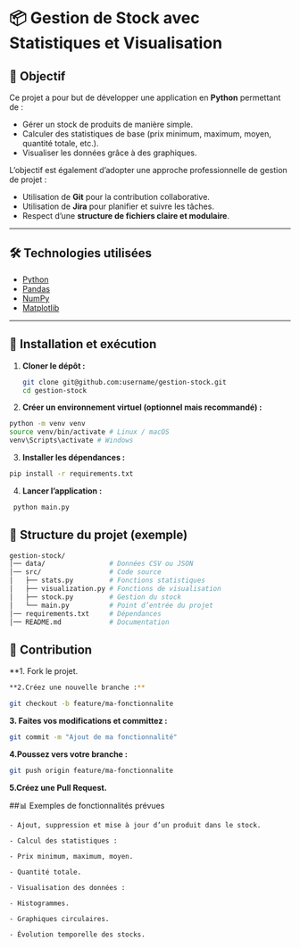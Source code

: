 # 📦 Gestion de Stock avec Statistiques et Visualisation

## 🎯 Objectif

Ce projet a pour but de développer une application en **Python** permettant de :

- Gérer un stock de produits de manière simple.
- Calculer des statistiques de base (prix minimum, maximum, moyen, quantité totale, etc.).
- Visualiser les données grâce à des graphiques.

L’objectif est également d’adopter une approche professionnelle de gestion de projet :

- Utilisation de **Git** pour la contribution collaborative.
- Utilisation de **Jira** pour planifier et suivre les tâches.
- Respect d’une **structure de fichiers claire et modulaire**.

---

## 🛠️ Technologies utilisées

- [Python](https://www.python.org/)
- [Pandas](https://pandas.pydata.org/)
- [NumPy](https://numpy.org/)
- [Matplotlib](https://matplotlib.org/)

---

## 🚀 Installation et exécution

1. **Cloner le dépôt :**
   ```bash
   git clone git@github.com:username/gestion-stock.git
   cd gestion-stock
   ```
2. **Créer un environnement virtuel (optionnel mais recommandé) :**

```bash
python -m venv venv
source venv/bin/activate # Linux / macOS
venv\Scripts\activate # Windows
```

3. **Installer les dépendances :**

```bash
pip install -r requirements.txt
```

4. **Lancer l’application :**

```bash
 python main.py
```

## 📂 Structure du projet (exemple)

```bash
gestion-stock/
│── data/                # Données CSV ou JSON
│── src/                 # Code source
│   ├── stats.py         # Fonctions statistiques
│   ├── visualization.py # Fonctions de visualisation
│   ├── stock.py         # Gestion du stock
│   └── main.py          # Point d’entrée du projet
│── requirements.txt     # Dépendances
│── README.md            # Documentation


```

## 🤝 Contribution

\*\*1. Fork le projet.

```bash
**2.Créez une nouvelle branche :**
```

```bash
git checkout -b feature/ma-fonctionnalite
```

**3. Faites vos modifications et committez :**

```bash
git commit -m "Ajout de ma fonctionnalité"
```

**4.Poussez vers votre branche :**

```bash
git push origin feature/ma-fonctionnalite
```

**5.Créez une Pull Request.**

##📊 Exemples de fonctionnalités prévues

    - Ajout, suppression et mise à jour d’un produit dans le stock.

    - Calcul des statistiques :

    - Prix minimum, maximum, moyen.

    - Quantité totale.

    - Visualisation des données :

    - Histogrammes.

    - Graphiques circulaires.

    - Évolution temporelle des stocks.
